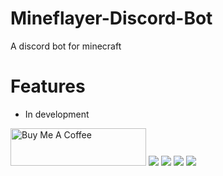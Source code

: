 # Mineflayer-Discord-Bot

A discord bot for minecraft

# Features

- In development

<a href="https://www.buymeacoffee.com/mustafa383" target="_blank"><img src="https://cdn.buymeacoffee.com/buttons/v2/default-yellow.png" alt="Buy Me A Coffee" style="height: 60px !important;width: 217px !important;" ></a>
![](https://img.shields.io/github/stars/mustafa383/Mineflayer-Discord-Bot) ![](https://img.shields.io/github/forks/mustafa383/Mineflayer-Discord-Bot) ![](https://img.shields.io/github/issues/mustafa383/Mineflayer-Discord-Bot) ![](https://img.shields.io/discord/640445821988634624)
